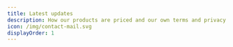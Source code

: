 ```yaml
---
title: Latest updates
description: How our products are priced and our own terms and privacy policies.
icon: /img/contact-mail.svg
displayOrder: 1
---
```


